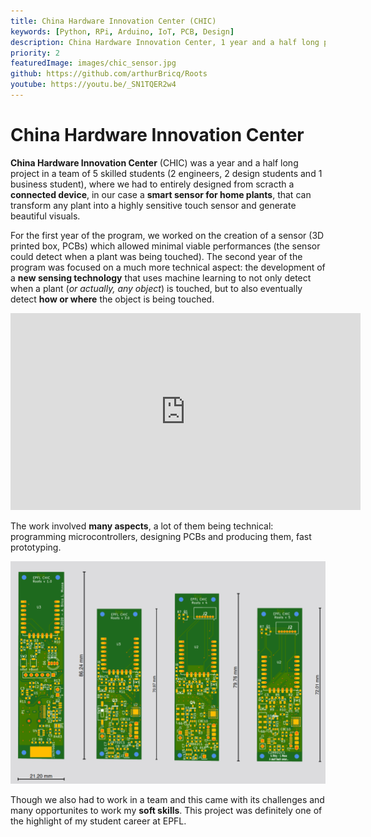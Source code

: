 ```yaml
---
title: China Hardware Innovation Center (CHIC)
keywords: [Python, RPi, Arduino, IoT, PCB, Design]
description: China Hardware Innovation Center, 1 year and a half long project in a team of 5 students from 3 different schools, to design and create a connected object.
priority: 2
featuredImage: images/chic_sensor.jpg
github: https://github.com/arthurBricq/Roots
youtube: https://youtu.be/_SN1TQER2w4
---
```


# China Hardware Innovation Center

**China Hardware Innovation Center** (CHIC) was a year and a half long project in a team of 5 skilled students (2 engineers, 2 design students and 1 business student), where we had to entirely designed from scracth a **connected device**, in our case a **smart sensor for home plants**, that can transform any plant into a highly sensitive touch sensor and generate beautiful visuals. 

For the first year of the program, we worked on the creation of a sensor (3D printed box, PCBs) which allowed minimal viable performances (the sensor could detect when a plant was being touched). The second year of the program was focused on a much more technical aspect: the development of a **new sensing technology** that uses machine learning to not only detect when a plant (*or actually, any object*) is touched, but to also eventually detect **how or where** the object is being touched. 

<iframe width="560" height="315" src="https://www.youtube.com/embed/_SN1TQER2w4" frameborder="0" allowfullscreen></iframe>

The work involved **many aspects**, a lot of them being technical: programming microcontrollers, designing PCBs and producing them, fast prototyping.

![](../images/chic_all_pcb.png)

Though we also had to work in a team and this came with its challenges and many opportunites to work my **soft skills**. This project was definitely one of the highlight of my student career at EPFL. 

